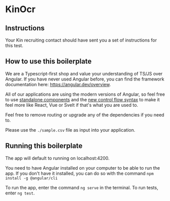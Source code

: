 # KinOcr

## Instructions

Your Kin recruiting contact should have sent you a set of instructions for this test.

## How to use this boilerplate

We are a Typescript-first shop and value your understanding of TS/JS over Angular. If you have never used Angular before, you can find the framework documentation here: https://angular.dev/overview.

All of our applications are using the modern versions of Angular, so feel free to use [standalone components](https://angular.dev/essentials/components) and the [new control flow syntax](https://blog.angular.io/meet-angulars-new-control-flow-a02c6eee7843) to make it feel more like React, Vue or Svelt if that's what you are used to.

Feel free to remove routing or upgrade any of the dependencies if you need to.

Please use the `./sample.csv` file as input into your application.

## Running this boilerplate

The app will default to running on localhost:4200.

You need to have Angular installed on your computer to be able to run the app. If you don't have it installed, you can do so with the command ```npm install -g @angular/cli```

To run the app, enter the command ```ng serve``` in the terminal. 
To run tests, enter ```ng test```.

